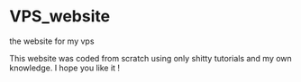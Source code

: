 # VPS_website
the website for my vps

This website was coded from scratch using only shitty tutorials and my own knowledge. I hope you like it !
